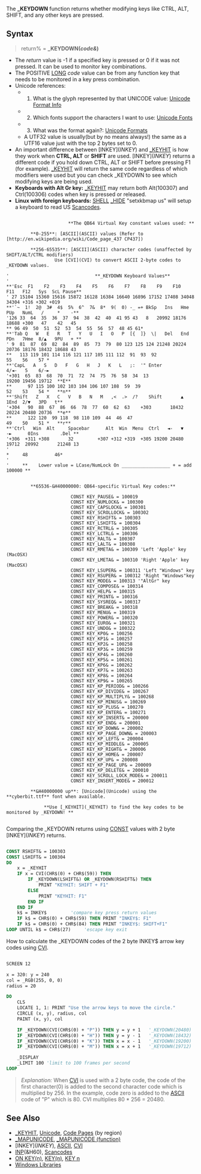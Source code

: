 The **_KEYDOWN** function returns whether modifying keys like CTRL, ALT, SHIFT, and any other keys are pressed.

## Syntax

> return% = **_KEYDOWN(***code&***)**

* The *return* value is -1 if a specified key is pressed or 0 if it was not pressed. It can be used to monitor key combinations.
* The  POSITIVE [LONG](LONG) *code* value can be from any function key that needs to be monitored in a key press combination. 
* Unicode references:
  * 1) What is the glyph represented by that UNICODE value: [Unicode Format Info](http://www.fileformat.info/info/unicode/char/search.htm)
  * 2) Which fonts support the characters I want to use: [Unicode Fonts](http://en.wikipedia.org/wiki/Unicode_typefaces#Comparison_of_fonts)
  * 3) What was the format again?: [Unicode Formats](http://www.birds-eye.net/definition/u/unicode.shtml)
  * A UTF32 value is usually(but by no means always!) the same as a UTF16 value just with the top 2 bytes set to 0.
* An important difference between [INKEY$](INKEY$) and [_KEYHIT](_KEYHIT) is how they work when **CTRL, ALT** or **SHIFT** are used. [INKEY$](INKEY$) returns a different code if you hold down CTRL, ALT or SHIFT before pressing F1 (for example). [_KEYHIT](_KEYHIT) will return the same code regardless of which modifiers were used but you can check _KEYDOWN to see which modifying keys are being used.
* **Keyboards with Alt Gr key:** [_KEYHIT](_KEYHIT) may return both Alt(100307) and Ctrl(100306) codes when key is pressed or released.
* **Linux with foreign keyboards:** [SHELL](SHELL) [_HIDE](_HIDE) "setxkbmap us" will setup a keyboard to read US [Scancodes](Scancodes).

```text

                       **The QB64 Virtual Key constant values used: **

         **0-255**: [ASCII](ASCII) values (Refer to [http://en.wikipedia.org/wiki/Code_page_437 CP437])

         **256-65535**: [ASCII](ASCII) character codes (unaffected by SHIFT/ALT/CTRL modifiers)
                  Use [CVI](CVI) to convert ASCII 2-byte codes to _KEYDOWN values.

'                                **_KEYDOWN Keyboard Values**
'
**'Esc  F1    F2    F3    F4    F5    F6    F7    F8    F9    F10   F11   F12   Sys  ScL Pause**                  
' 27 15104 15360 15616 15872 16128 16384 16640 16896 17152 17408 34048 34304 +316 +302 +019
**'`~  1!  2@  3#  4$  5%  6^  7&  8*  9(  0) -_ =+ BkSp   Ins   Hme   PUp   NumL   /     *    -** 
'126 33  64  35  36  37  94  38  42  40  41 95 43   8   20992 18176 18688 +300   47    42   45
** 96 49  50  51  52  53  54  55  56  57  48 45 61*
**'Tab Q   W   E   R   T   Y   U   I   O   P  [{  ]}  \|   Del   End   PDn   7Hme  8/▲   9PU   + **
' 9  81  87  69  82  84  89  85  73  79  80 123 125 124 21248 20224 20736 18176 18432 18688 43
**   113 119 101 114 116 121 117 105 111 112  91  93  92                    55    56    57 *
**'CapL   A   S   D   F   G   H   J   K   L   ;:  '" Enter                   4/◄-   5    6/-►  
'+301  65  83  68  70  71  72  74  75  76  58  34  13                     19200 19456 19712  **E**
**      97 115 100 102 103 104 106 107 108  59  39                          52    53    54 *   **n**                                    
**'Shift   Z   X   C   V   B   N   M   ,<  .>  /?    Shift       ▲           1End  2/▼   3PD   t**
'+304   90  88  67  86  66  78  77  60  62  63    +303       18432        20224 20480 20736  **e**
**      122 120  99 118  98 110 109  44  46  47                             49    50    51 *   **r**
**'Ctrl   Win  Alt     Spacebar      Alt  Win  Menu  Ctrl   ◄-   ▼   -►      0Ins        .Del **
'+306  +311 +308       32         +307 +312 +319  +305 19200 20480 19712  20992       21248 13 
'                                                                     *     48          46*
'
'     **    Lower value = LCase/NumLock On __________________ + = add 100000 **

```

```text

         **65536-&H40000000: QB64-specific Virtual Key codes:**

                        CONST KEY_PAUSE& = 100019
                        CONST KEY_NUMLOCK& = 100300
                        CONST KEY_CAPSLOCK& = 100301
                        CONST KEY_SCROLLOCK& = 100302
                        CONST KEY_RSHIFT& = 100303
                        CONST KEY_LSHIFT& = 100304
                        CONST KEY_RCTRL& = 100305
                        CONST KEY_LCTRL& = 100306
                        CONST KEY_RALT& = 100307
                        CONST KEY_LALT& = 100308
                        CONST KEY_RMETA& = 100309 'Left 'Apple' key (MacOSX)
                        CONST KEY_LMETA& = 100310 'Right 'Apple' key (MacOSX)
                        CONST KEY_LSUPER& = 100311 'Left "Windows" key
                        CONST KEY_RSUPER& = 100312 'Right "Windows"key
                        CONST KEY_MODE& = 100313 '"AltGr" key
                        CONST KEY_COMPOSE& = 100314
                        CONST KEY_HELP& = 100315
                        CONST KEY_PRINT& = 100316
                        CONST KEY_SYSREQ& = 100317
                        CONST KEY_BREAK& = 100318
                        CONST KEY_MENU& = 100319
                        CONST KEY_POWER& = 100320
                        CONST KEY_EURO& = 100321
                        CONST KEY_UNDO& = 100322 
                        CONST KEY_KP0& = 100256
                        CONST KEY_KP1& = 100257
                        CONST KEY_KP2& = 100258
                        CONST KEY_KP3& = 100259
                        CONST KEY_KP4& = 100260
                        CONST KEY_KP5& = 100261
                        CONST KEY_KP6& = 100262
                        CONST KEY_KP7& = 100263
                        CONST KEY_KP8& = 100264
                        CONST KEY_KP9& = 100265
                        CONST KEY_KP_PERIOD& = 100266
                        CONST KEY_KP_DIVIDE& = 100267
                        CONST KEY_KP_MULTIPLY& = 100268
                        CONST KEY_KP_MINUS& = 100269
                        CONST KEY_KP_PLUS& = 100270
                        CONST KEY_KP_ENTER& = 100271
                        CONST KEY_KP_INSERT& = 200000
                        CONST KEY_KP_END& = 200001
                        CONST KEY_KP_DOWN& = 200002
                        CONST KEY_KP_PAGE_DOWN& = 200003
                        CONST KEY_KP_LEFT& = 200004
                        CONST KEY_KP_MIDDLE& = 200005
                        CONST KEY_KP_RIGHT& = 200006
                        CONST KEY_KP_HOME& = 200007
                        CONST KEY_KP_UP& = 200008
                        CONST KEY_KP_PAGE_UP& = 200009
                        CONST KEY_KP_DELETE& = 200010
                        CONST KEY_SCROLL_LOCK_MODE& = 200011
                        CONST KEY_INSERT_MODE& = 200012

         **&H40000000 up**: [Unicode](Unicode) using the **cyberbit.ttf** font when available.

              **Use [_KEYHIT](_KEYHIT) to find the key codes to be monitored by _KEYDOWN! **


```

Comparing the _KEYDOWN returns using [CONST](CONST) values with 2 byte [INKEY$](INKEY$) returns.

```vb

CONST RSHIFT& = 100303
CONST LSHIFT& = 100304
DO
    x = _KEYHIT
    IF x = CVI(CHR$(0) + CHR$(59)) THEN
        IF _KEYDOWN(LSHIFT&) OR _KEYDOWN(RSHIFT&) THEN
            PRINT "KEYHIT: SHIFT + F1"
        ELSE
            PRINT "KEYHIT: F1"
        END IF
    END IF
    k$ = INKEY$         'compare key press return values
    IF k$ = CHR$(0) + CHR$(59) THEN PRINT "INKEY$: F1"
    IF k$ = CHR$(0) + CHR$(84) THEN PRINT "INKEY$: SHIFT+F1"
LOOP UNTIL k$ = CHR$(27)     'escape key exit

```

How to calculate the _KEYDOWN codes of the 2 byte INKEY$ arrow key codes using [CVI](CVI).

```vb

SCREEN 12 

x = 320: y = 240
col = _RGB(255, 0, 0)
radius = 20

DO
    CLS
    LOCATE 1, 1: PRINT "Use the arrow keys to move the circle."
    CIRCLE (x, y), radius, col
    PAINT (x, y), col    

    IF _KEYDOWN(CVI(CHR$(0) + "P")) THEN y = y + 1   '_KEYDOWN(20480)
    IF _KEYDOWN(CVI(CHR$(0) + "H")) THEN y = y - 1   '_KEYDOWN(18432)
    IF _KEYDOWN(CVI(CHR$(0) + "K")) THEN x = x - 1   '_KEYDOWN(19200)
    IF _KEYDOWN(CVI(CHR$(0) + "M")) THEN x = x + 1   '_KEYDOWN(19712)

    _DISPLAY
    _LIMIT 100 'limit to 100 frames per second
LOOP 

```

> *Explanation:* When [CVI](CVI) is used with a 2 byte code, the code of the first character(0) is added to the second character code which is multiplied by 256. In the example, code zero is added to the [ASCII](ASCII) code of "P" which is 80. CVI multiplies 80 * 256 = 20480.

## See Also

* [_KEYHIT](_KEYHIT), [Unicode](Unicode), [Code Pages](Code-Pages) (by region)
* [_MAPUNICODE](_MAPUNICODE), [_MAPUNICODE (function)](_MAPUNICODE-(function))
* [INKEY$](INKEY$), [ASCII](ASCII), [CVI](CVI)
* [INP](INP)(&H60), [Scancodes](Scancodes)
* [ON KEY(n)](ON-KEY(n)), [KEY(n)](KEY(n)), [KEY n](KEY-n)
* [Windows Libraries](Windows-Libraries)
